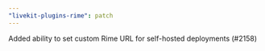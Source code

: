 ```yaml
---
"livekit-plugins-rime": patch
---
```


Added ability to set custom Rime URL for self-hosted deployments (#2158)
